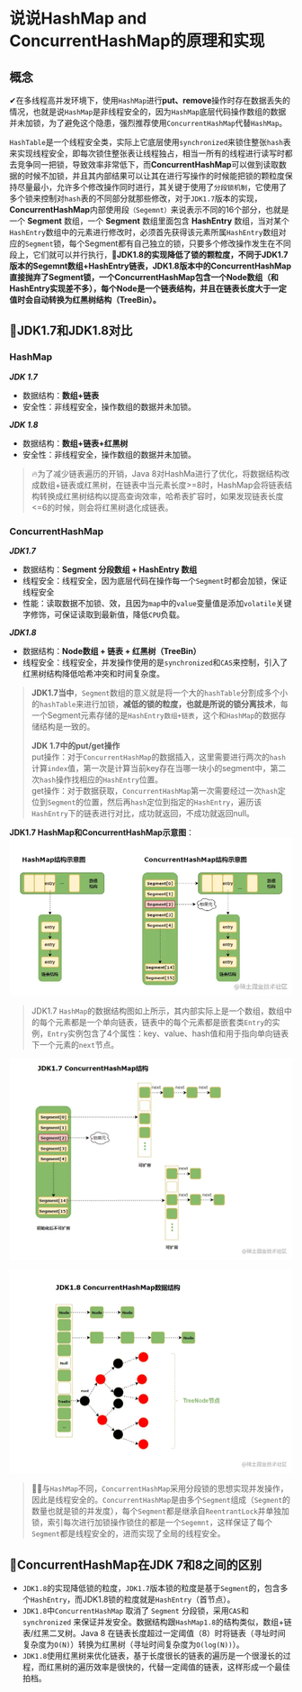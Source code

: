 # 说说HashMap and ConcurrentHashMap的原理和实现
概念
--

✔在多线程高并发环境下，使用`HashMap`进行**put、remove**操作时存在数据丢失的情况，也就是说`HashMap`是非线程安全的，因为`HashMap`底层代码操作数组的数据并未加锁，为了避免这个隐患，强烈推荐使用`ConcurrentHashMap`代替`HashMap`。

`HashTable`是一个线程安全类，实际上它底层使用`synchronized`来锁住整张`hash`表来实现线程安全，即每次锁住整张表让线程独占，相当一所有的线程进行读写时都去竞争同一把锁，导致效率非常低下，而**ConcurrentHashMap**可以做到读取数据的时候不加锁，并且其内部结果可以让其在进行写操作的时候能把锁的颗粒度保持尽量最小，允许多个修改操作同时进行，其关键于使用了`分段锁机制`，它使用了多个锁来控制对`hash`表的不同部分就那些修改，对于`JDK1.7`版本的实现，**ConcurrentHashMap**内部使用段`（Segemnt）`来说表示不同的16个部分，也就是一个 **Segment** 数组，一个 **Segment** 数组里面包含 **HashEntry** 数组，当对某个 `HashEntry`数组中的元素进行修改时，必须首先获得该元素所属`HashEntry`数组对应的`Segment`锁，每个Segment都有自己独立的锁，只要多个修改操作发生在不同段上，它们就可以并行执行，👏**JDK1.8的实现降低了锁的颗粒度，不同于JDK1.7版本的Segemnt数组+HashEntry链表，JDK1.8版本中的ConcurrentHashMap直接抛弃了Segment锁，一个ConcurrentHashMap包含一个Node数组（和HashEntry实现差不多），每个Node是一个链表结构，并且在链表长度大于一定值时会自动转换为红黑树结构（TreeBin）。** 

🌈JDK1.7和JDK1.8对比
-----------------

### HashMap

_**JDK 1.7**_

*   数据结构：**数组+链表**
*   安全性：非线程安全，操作数组的数据并未加锁。

_**JDK 1.8**_

*   数据结构：**数组+链表+红黑树**
*   安全性：非线程安全，操作数组的数据并未加锁。

> 🔥为了减少链表遍历的开销，Java 8对HashMa进行了优化，将数据结构改成数组+链表或红黑树，在链表中当元素长度>=8时，HashMap会将链表结构转换成红黑树结构以提高查询效率，哈希表扩容时，如果发现链表长度<=6的时候，则会将红黑树退化成链表。

### ConcurrentHashMap

_**JDK1.7**_

*   数据结构：**Segment 分段数组 + HashEntry 数组**
*   线程安全：线程安全，因为底层代码在操作每一个`Segment`时都会加锁，保证线程安全
*   性能：读取数据不加锁、效，且因为`map`中的`value`变量值是添加`volatile`关键字修饰，可保证读取到最新值，降低`CPU`负载。

_**JDK1.8**_

*   数据结构：**Node数组 + 链表 + 红黑树（TreeBin）**
*   线程安全：线程安全，并发操作使用的是`synchronized`和`CAS`来控制，引入了红黑树结构降低哈希冲突和时间复杂度。

> **JDK1.7当中**，`Segment`数组的意义就是将一个大的`hashTable`分割成多个小的`hashTable`来进行加锁，**减低的锁的粒度，也就是所说的锁分离技术**，每一个Segment元素存储的是`HashEntry数组+链表`，这个和`HashMap`的数据存储结构是一致的。
> 
> **JDK 1.7中的put/get操作**  
> put操作：对于`ConcurrentHashMap`的数据插入，这里需要进行两次的`hash`计算`index`值，第一次是计算当前key存在当哪一块小的segment中，第二次`hash`操作找相应的`HashEntry`位置。  
> get操作：对于数据获取，`ConcurrentHashMap`第一次需要经过一次`hash`定位到`Segment`的位置，然后再`hash`定位到指定的`HashEntry`，遍历该`HashEntry`下的链表进行对比，成功就返回，不成功就返回null。

**JDK1.7 HashMap和ConcurrentHashMap示意图**： ![](_assets/acf1cacf706e463aa372d24fab9a7c7d~tplv-k3u1fbpfcp-zoom-in-crop-mark!1512!0!0!0.awebp.webp)

> JDK1.7 `HashMap`的数据结构图如上所示，其内部实际上是一个数组，数组中的每个元素都是一个单向链表，链表中的每个元素都是嵌套类`Entry`的实例，`Entry`实例包含了4个属性：key、value、hash值和用于指向单向链表下一个元素的`next`节点。

![](_assets/96520e245dee44bca576bed407feffcb~tplv-k3u1fbpfcp-zoom-in-crop-mark!1512!0!0!0.awebp.webp)

![](_assets/9041fdea84874b50825c11ae86ac3493~tplv-k3u1fbpfcp-zoom-in-crop-mark!1512!0!0!0.awebp.webp)

> 🙋‍♂️与`HashMap`不同，`ConcurrentHashMap`采用分段锁的思想实现并发操作，因此是线程安全的。`ConcurrentHashMap`是由多个`Segment`组成（`Segment`的数量也就是锁的并发度），每个`Segment`都是继承自`ReentrantLock`并单独加锁，索引每次进行加锁操作锁住的都是一个`Segemnt`，这样保证了每个`Segment`都是线程安全的，进而实现了全局的线程安全。

🎈ConcurrentHashMap在JDK 7和8之间的区别
--------------------------------

*   `JDK1.8`的实现降低锁的粒度，`JDK1.7`版本锁的粒度是基于`Segment`的，包含多个`HashEntry`，而JDK1.8锁的粒度就是`HashEntry`（首节点）。
*   `JDK1.8`中`ConcurrentHashMap` 取消了 `Segment` 分段锁，采用`CAS`和 `synchronized` 来保证并发安全。数据结构跟`HashMap1.8`的结构类似，数组+链表/红黑二叉树。Java 8 在链表长度超过一定阈值（8）时将链表（寻址时间复杂度为`O(N)`）转换为红黑树（寻址时间复杂度为`O(log(N))`）。
*   `JDK1.8`使用红黑树来优化链表，基于长度很长的链表的遍历是一个很漫长的过程，而红黑树的遍历效率是很快的，代替一定阈值的链表，这样形成一个最佳拍档。